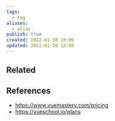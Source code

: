 ```yaml
---
tags:
  - tag
aliases:
  - alias
publish: true
created: 2022-01-18 18:06
updated: 2022-01-18 18:06
---
```


## Related

## References

- https://www.vuemastery.com/pricing
- https://vueschool.io/plans